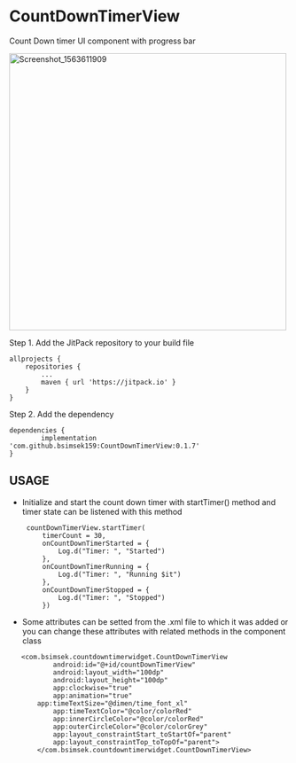 # CountDownTimerView
Count Down timer UI component with progress bar

<img width="500" alt="Screenshot_1563611909" src="https://user-images.githubusercontent.com/25201275/61576994-32a11f00-aaea-11e9-8033-f3465c6f3638.png">

Step 1. Add the JitPack repository to your build file

	allprojects {
		repositories {
			...
			maven { url 'https://jitpack.io' }
		}
	}
 
Step 2. Add the dependency

	dependencies {
	        implementation 'com.github.bsimsek159:CountDownTimerView:0.1.7'
	}

## USAGE

 - Initialize and start the count down timer with startTimer() method and timer state can be listened with this method

        countDownTimerView.startTimer(
            timerCount = 30,
            onCountDownTimerStarted = {
                Log.d("Timer: ", "Started")
            },
            onCountDownTimerRunning = {
                Log.d("Timer: ", "Running $it")
            },
            onCountDownTimerStopped = {
                Log.d("Timer: ", "Stopped")
            })

 - Some attributes can be setted from the .xml file to which it was added or you can change these attributes with related methods in the component class
 
 ```
	<com.bsimsek.countdowntimerwidget.CountDownTimerView
            android:id="@+id/countDownTimerView"
            android:layout_width="100dp"
            android:layout_height="100dp"
            app:clockwise="true"
            app:animation="true"
	    app:timeTextSize="@dimen/time_font_xl"
            app:timeTextColor="@color/colorRed"
            app:innerCircleColor="@color/colorRed"
            app:outerCircleColor="@color/colorGrey"
            app:layout_constraintStart_toStartOf="parent"
            app:layout_constraintTop_toTopOf="parent">
    	</com.bsimsek.countdowntimerwidget.CountDownTimerView>


